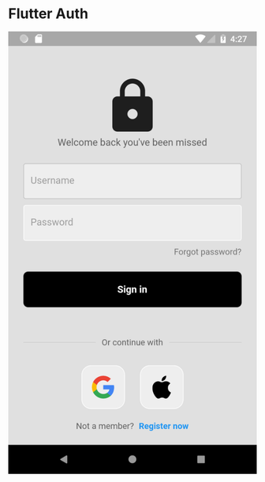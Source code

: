 # Flutter Auth

<img src="https://github.com/TomiSaputraa/LoginUi/blob/main/assets/Screenshot_1692005240.png">
